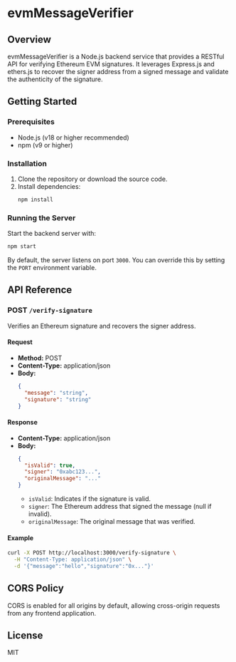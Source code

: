 # evmMessageVerifier

## Overview

evmMessageVerifier is a Node.js backend service that provides a RESTful API for verifying Ethereum EVM signatures. It leverages Express.js and ethers.js to recover the signer address from a signed message and validate the authenticity of the signature.

## Getting Started

### Prerequisites
- Node.js (v18 or higher recommended)
- npm (v9 or higher)

### Installation

1. Clone the repository or download the source code.
2. Install dependencies:
   ```bash
   npm install
   ```

### Running the Server

Start the backend server with:
```bash
npm start
```
By default, the server listens on port `3000`. You can override this by setting the `PORT` environment variable.

## API Reference

### POST `/verify-signature`

Verifies an Ethereum signature and recovers the signer address.

#### Request
- **Method:** POST
- **Content-Type:** application/json
- **Body:**
  ```json
  {
    "message": "string",
    "signature": "string"
  }
  ```

#### Response
- **Content-Type:** application/json
- **Body:**
  ```json
  {
    "isValid": true,
    "signer": "0xabc123...",
    "originalMessage": "..."
  }
  ```
  - `isValid`: Indicates if the signature is valid.
  - `signer`: The Ethereum address that signed the message (null if invalid).
  - `originalMessage`: The original message that was verified.

#### Example
```bash
curl -X POST http://localhost:3000/verify-signature \
  -H "Content-Type: application/json" \
  -d '{"message":"hello","signature":"0x..."}'
```

## CORS Policy

CORS is enabled for all origins by default, allowing cross-origin requests from any frontend application.

## License

MIT